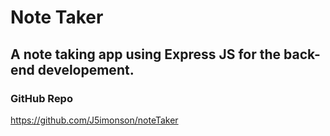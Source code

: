# Note Taker

## A note taking app using Express JS for the back-end developement.

### GitHub Repo
https://github.com/J5imonson/noteTaker
